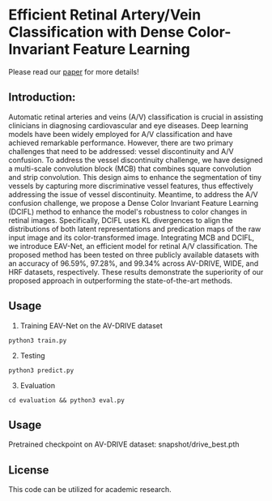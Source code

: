 # Efficient Retinal Artery/Vein Classification with Dense Color-Invariant Feature Learning
Please read our [paper](https://doi.org/10.1007/s00521-024-10696-z) for more details!

## Introduction:
Automatic retinal arteries and veins (A/V) classification is crucial in assisting clinicians in diagnosing cardiovascular and eye diseases. Deep learning models have been widely employed for A/V classification and have achieved remarkable performance. However, there are two primary challenges that need to be addressed: vessel discontinuity and A/V confusion.
To address the vessel discontinuity challenge, we have designed a multi-scale convolution block (MCB) that combines square convolution and strip convolution. This design aims to enhance the segmentation of tiny vessels by capturing more discriminative vessel features, thus effectively addressing the issue of vessel discontinuity.
Meantime, to address the A/V confusion challenge, we propose a Dense Color Invariant Feature Learning (DCIFL) method to enhance the model's robustness to color changes in retinal images.
Specifically, DCIFL uses KL divergences to align the distributions of both latent representations and predication maps of the raw input image and its color-transformed image.
Integrating MCB and DCIFL, we introduce EAV-Net, an efficient model for retinal A/V classification.
The proposed method has been tested on three publicly available datasets with an accuracy of 96.59\%, 97.28\%, and 99.34\% across AV-DRIVE, WIDE, and HRF datasets, respectively. These results demonstrate the superiority of our proposed approach in outperforming the state-of-the-art methods.

## Usage
1) Training EAV-Net on the AV-DRIVE dataset
```
python3 train.py
```
2) Testing
```
python3 predict.py
```

3) Evaluation
```
cd evaluation && python3 eval.py
```
## Usage
Pretrained checkpoint on AV-DRIVE dataset: snapshot/drive_best.pth
## License
This code can be utilized for academic research.
